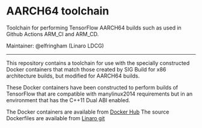 # AARCH64 toolchain

Toolchain for performing TensorFlow AARCH64 builds such as used in
Github Actions ARM_CI and ARM_CD.

Maintainer: @elfringham (Linaro LDCG)

* * *

This repository contains a toolchain for use with the specially constructed
Docker containers that match those created by SIG Build for x86 architecture
builds, but modified for AARCH64 builds.

These Docker containers have been constructed to perform builds of TensorFlow
that are compatible with manylinux2014 requirements but in an environment
that has the C++11 Dual ABI enabled.

The Docker containers are available from [Docker Hub](https://hub.docker.com/r/linaro/tensorflow-arm64-build/tags)
The source Dockerfiles are available from [Linaro git](https://git.linaro.org/ci/dockerfiles.git/tree/tensorflow-arm64-build)
